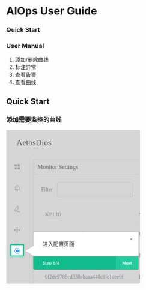 # AIOps User  Guide

### Quick Start

### User Manual
1. 添加/删除曲线
2. 标注异常
3. 查看告警
4. 查看曲线

## Quick Start

### 添加需要监控的曲线
![进入Setting页面](https://github.com/DerrickShine/AIOps-User-Manual/blob/master/pic/entering_setting.png)

<!--stackedit_data:
eyJoaXN0b3J5IjpbODQyOTE4MDAxLDIwODQ4MTg4OTcsLTE2MT
UzODgwNTRdfQ==
-->